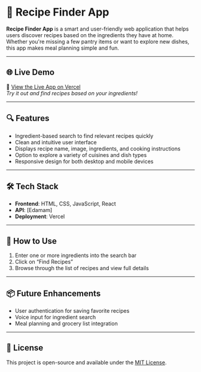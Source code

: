 # 🥗 Recipe Finder App

**Recipe Finder App** is a smart and user-friendly web application that helps users discover recipes based on the ingredients they have at home. Whether you're missing a few pantry items or want to explore new dishes, this app makes meal planning simple and fun.

---

## 🌐 Live Demo

🔗 [View the Live App on Vercel](https://recipe-finder-app.vercel.app/)  
*Try it out and find recipes based on your ingredients!*

---

## 🔍 Features

- Ingredient-based search to find relevant recipes quickly  
- Clean and intuitive user interface  
- Displays recipe name, image, ingredients, and cooking instructions  
- Option to explore a variety of cuisines and dish types  
- Responsive design for both desktop and mobile devices  

---

## 🛠️ Tech Stack

- **Frontend**: HTML, CSS, JavaScript, React  
- **API**: [Edamam]  
- **Deployment**: Vercel  

---

## 🚀 How to Use

1. Enter one or more ingredients into the search bar  
2. Click on “Find Recipes”  
3. Browse through the list of recipes and view full details  

---

## 📦 Future Enhancements

- User authentication for saving favorite recipes  
- Voice input for ingredient search  
- Meal planning and grocery list integration  

---

## 📄 License

This project is open-source and available under the [MIT License](LICENSE).
